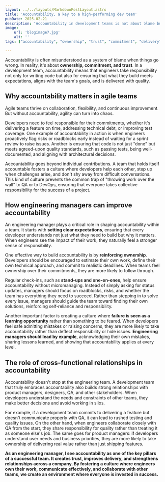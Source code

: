 ```yaml
---
layout: ../../layouts/MarkdownPostLayout.astro
title: 'Accountability, a key to a high-performing dev team'
pubDate: 2025-02-21
description: 'Accountability in development teams is not about blame but about ownership, commitment, and trust. Learn how fostering accountability improves agility, delivery, and cross-functional collaboration.'
image:
    url: 'blogimage7.jpg'
    alt: ''
tags: ["accountability", "ownership", "trust", "commitment", "delivery", "quality", "transparency", "agile", "self-organization", "team-culture", "risk-management", "collaboration","my-5-core-values"]

---
```



Accountability is often misunderstood as a system of blame when things go wrong. In reality, it's about **ownership, commitment, and trust**. In a development team, accountability means that engineers take responsibility not only for writing code but also for ensuring that what they build meets expectations, aligns with the team's goals, and is delivered with quality.

## Why accountability matters in agile teams

Agile teams thrive on collaboration, flexibility, and continuous improvement. But without accountability, agility can turn into chaos.

Developers need to feel responsible for their commitments, whether it's delivering a feature on time, addressing technical debt, or improving test coverage. One example of accountability in action is when engineers proactively flag risks or roadblocks early instead of waiting for a sprint review to raise issues. Another is ensuring that code is not just "done" but meets agreed-upon quality standards, such as passing tests, being well-documented, and aligning with architectural decisions.

Accountability goes beyond individual contributions. A team that holds itself accountable fosters a culture where developers help each other, step up when challenges arise, and don't shy away from difficult conversations. This kind of culture prevents the common trap of "throwing work over the wall" to QA or to DevOps, ensuring that everyone takes collective responsibility for the success of a project.

## How engineering managers can improve accountability

An engineering manager plays a critical role in shaping accountability within a team. It starts with **setting clear expectations**, ensuring that every developer understands not just what they need to build but why it matters. When engineers see the impact of their work, they naturally feel a stronger sense of responsibility.

One effective way to build accountability is by **reinforcing ownership**. Developers should be encouraged to estimate their own work, define their own technical approach, and commit to realistic deadlines. When teams feel ownership over their commitments, they are more likely to follow through.

Regular check-ins, such as **stand-ups and one-on-ones**, help ensure accountability without micromanaging. Instead of simply asking for status updates, managers should focus on roadblocks, risks, and whether the team has everything they need to succeed. Rather than stepping in to solve every issue, managers should guide the team toward finding their own solutions, reinforcing self-reliance and responsibility.

Another important factor is creating a culture where **failure is seen as a learning opportunity** rather than something to be feared. When developers feel safe admitting mistakes or raising concerns, they are more likely to take accountability rather than deflect responsibility or hide issues. **Engineering managers should lead by example**, acknowledging their own mistakes, sharing lessons learned, and showing that accountability applies at every level.

## The role of cross-functional relationships in accountability

Accountability doesn't stop at the engineering team. A development team that truly embraces accountability also builds strong relationships with product managers, designers, QA, and other stakeholders. When developers understand the needs and constraints of other teams, they make better decisions and avoid working in silos.

For example, if a development team commits to delivering a feature but doesn't communicate properly with QA, it can lead to rushed testing and quality issues. On the other hand, when engineers collaborate closely with QA from the start, they share responsibility for quality rather than treating it as someone else's job. The same goes for product managers: if developers understand user needs and business priorities, they are more likely to take ownership of delivering real value rather than just shipping features.

**As an engineering manager, I see accountability as one of the key pillars of a successful team. It creates trust, improves delivery, and strengthens relationships across a company. By fostering a culture where engineers own their work, communicate effectively, and collaborate with other teams, we create an environment where everyone is invested in success.**
